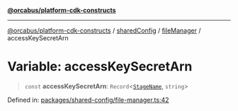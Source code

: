 [**@orcabus/platform-cdk-constructs**](../../../../../../README.md)

***

[@orcabus/platform-cdk-constructs](../../../../../../README.md) / [sharedConfig](../../../README.md) / [fileManager](../README.md) / accessKeySecretArn

# Variable: accessKeySecretArn

> `const` **accessKeySecretArn**: `Record`\<[`StageName`](../../account/type-aliases/StageName.md), `string`\>

Defined in: [packages/shared-config/file-manager.ts:42](https://github.com/OrcaBus/platform-cdk-constructs/blob/main/packages/shared-config/file-manager.ts#L42)
